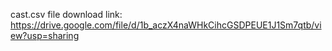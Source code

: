 cast.csv file download link:
https://drive.google.com/file/d/1b_aczX4naWHkCihcGSDPEUE1J1Sm7qtb/view?usp=sharing

